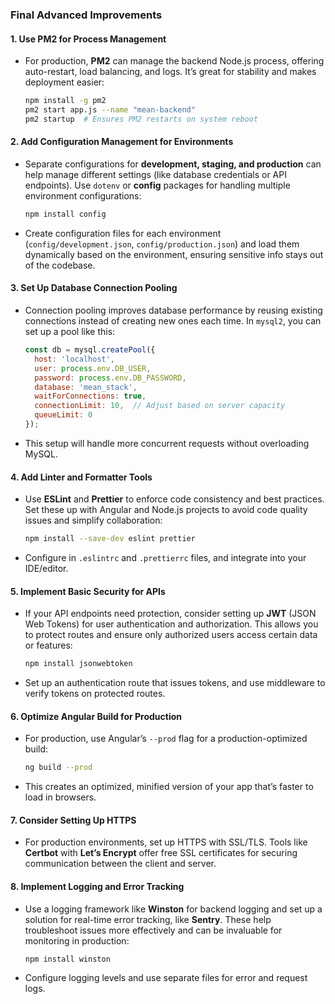### Final Advanced Improvements

#### 1. **Use PM2 for Process Management**
   - For production, **PM2** can manage the backend Node.js process, offering auto-restart, load balancing, and logs. It’s great for stability and makes deployment easier:
     ```bash
     npm install -g pm2
     pm2 start app.js --name "mean-backend"
     pm2 startup  # Ensures PM2 restarts on system reboot
     ```

#### 2. **Add Configuration Management for Environments**
   - Separate configurations for **development, staging, and production** can help manage different settings (like database credentials or API endpoints). Use `dotenv` or **config** packages for handling multiple environment configurations:
     ```bash
     npm install config
     ```
   - Create configuration files for each environment (`config/development.json`, `config/production.json`) and load them dynamically based on the environment, ensuring sensitive info stays out of the codebase.

#### 3. **Set Up Database Connection Pooling**
   - Connection pooling improves database performance by reusing existing connections instead of creating new ones each time. In `mysql2`, you can set up a pool like this:
     ```javascript
     const db = mysql.createPool({
       host: 'localhost',
       user: process.env.DB_USER,
       password: process.env.DB_PASSWORD,
       database: 'mean_stack',
       waitForConnections: true,
       connectionLimit: 10,  // Adjust based on server capacity
       queueLimit: 0
     });
     ```
   - This setup will handle more concurrent requests without overloading MySQL.

#### 4. **Add Linter and Formatter Tools**
   - Use **ESLint** and **Prettier** to enforce code consistency and best practices. Set these up with Angular and Node.js projects to avoid code quality issues and simplify collaboration:
     ```bash
     npm install --save-dev eslint prettier
     ```
   - Configure in `.eslintrc` and `.prettierrc` files, and integrate into your IDE/editor.

#### 5. **Implement Basic Security for APIs**
   - If your API endpoints need protection, consider setting up **JWT** (JSON Web Tokens) for user authentication and authorization. This allows you to protect routes and ensure only authorized users access certain data or features:
     ```bash
     npm install jsonwebtoken
     ```
   - Set up an authentication route that issues tokens, and use middleware to verify tokens on protected routes.

#### 6. **Optimize Angular Build for Production**
   - For production, use Angular’s `--prod` flag for a production-optimized build:
     ```bash
     ng build --prod
     ```
   - This creates an optimized, minified version of your app that’s faster to load in browsers.

#### 7. **Consider Setting Up HTTPS**
   - For production environments, set up HTTPS with SSL/TLS. Tools like **Certbot** with **Let’s Encrypt** offer free SSL certificates for securing communication between the client and server.

#### 8. **Implement Logging and Error Tracking**
   - Use a logging framework like **Winston** for backend logging and set up a solution for real-time error tracking, like **Sentry**. These help troubleshoot issues more effectively and can be invaluable for monitoring in production:
     ```bash
     npm install winston
     ```
   - Configure logging levels and use separate files for error and request logs.
